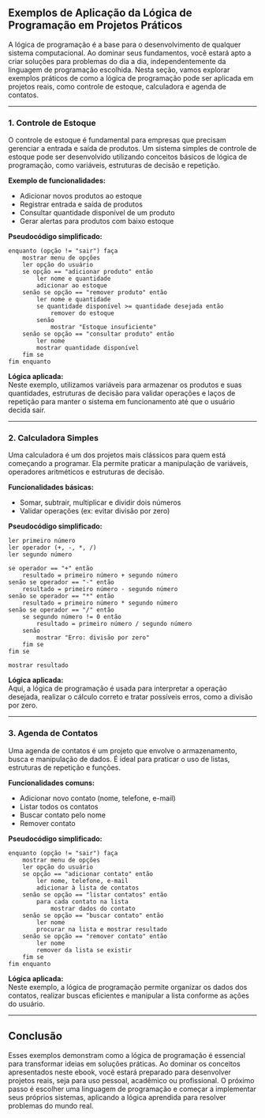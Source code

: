 
## Exemplos de Aplicação da Lógica de Programação em Projetos Práticos

A lógica de programação é a base para o desenvolvimento de qualquer sistema computacional. Ao dominar seus fundamentos, você estará apto a criar soluções para problemas do dia a dia, independentemente da linguagem de programação escolhida. Nesta seção, vamos explorar exemplos práticos de como a lógica de programação pode ser aplicada em projetos reais, como controle de estoque, calculadora e agenda de contatos.

---

### 1. Controle de Estoque

O controle de estoque é fundamental para empresas que precisam gerenciar a entrada e saída de produtos. Um sistema simples de controle de estoque pode ser desenvolvido utilizando conceitos básicos de lógica de programação, como variáveis, estruturas de decisão e repetição.

**Exemplo de funcionalidades:**
- Adicionar novos produtos ao estoque
- Registrar entrada e saída de produtos
- Consultar quantidade disponível de um produto
- Gerar alertas para produtos com baixo estoque

**Pseudocódigo simplificado:**
```plaintext
enquanto (opção != "sair") faça
    mostrar menu de opções
    ler opção do usuário
    se opção == "adicionar produto" então
        ler nome e quantidade
        adicionar ao estoque
    senão se opção == "remover produto" então
        ler nome e quantidade
        se quantidade disponível >= quantidade desejada então
            remover do estoque
        senão
            mostrar "Estoque insuficiente"
    senão se opção == "consultar produto" então
        ler nome
        mostrar quantidade disponível
    fim se
fim enquanto
```

**Lógica aplicada:**  
Neste exemplo, utilizamos variáveis para armazenar os produtos e suas quantidades, estruturas de decisão para validar operações e laços de repetição para manter o sistema em funcionamento até que o usuário decida sair.

---

### 2. Calculadora Simples

Uma calculadora é um dos projetos mais clássicos para quem está começando a programar. Ela permite praticar a manipulação de variáveis, operadores aritméticos e estruturas de decisão.

**Funcionalidades básicas:**
- Somar, subtrair, multiplicar e dividir dois números
- Validar operações (ex: evitar divisão por zero)

**Pseudocódigo simplificado:**
```plaintext
ler primeiro número
ler operador (+, -, *, /)
ler segundo número

se operador == "+" então
    resultado = primeiro número + segundo número
senão se operador == "-" então
    resultado = primeiro número - segundo número
senão se operador == "*" então
    resultado = primeiro número * segundo número
senão se operador == "/" então
    se segundo número != 0 então
        resultado = primeiro número / segundo número
    senão
        mostrar "Erro: divisão por zero"
    fim se
fim se

mostrar resultado
```

**Lógica aplicada:**  
Aqui, a lógica de programação é usada para interpretar a operação desejada, realizar o cálculo correto e tratar possíveis erros, como a divisão por zero.

---

### 3. Agenda de Contatos

Uma agenda de contatos é um projeto que envolve o armazenamento, busca e manipulação de dados. É ideal para praticar o uso de listas, estruturas de repetição e funções.

**Funcionalidades comuns:**
- Adicionar novo contato (nome, telefone, e-mail)
- Listar todos os contatos
- Buscar contato pelo nome
- Remover contato

**Pseudocódigo simplificado:**
```plaintext
enquanto (opção != "sair") faça
    mostrar menu de opções
    ler opção do usuário
    se opção == "adicionar contato" então
        ler nome, telefone, e-mail
        adicionar à lista de contatos
    senão se opção == "listar contatos" então
        para cada contato na lista
            mostrar dados do contato
    senão se opção == "buscar contato" então
        ler nome
        procurar na lista e mostrar resultado
    senão se opção == "remover contato" então
        ler nome
        remover da lista se existir
    fim se
fim enquanto
```

**Lógica aplicada:**  
Neste exemplo, a lógica de programação permite organizar os dados dos contatos, realizar buscas eficientes e manipular a lista conforme as ações do usuário.

---

## Conclusão

Esses exemplos demonstram como a lógica de programação é essencial para transformar ideias em soluções práticas. Ao dominar os conceitos apresentados neste ebook, você estará preparado para desenvolver projetos reais, seja para uso pessoal, acadêmico ou profissional. O próximo passo é escolher uma linguagem de programação e começar a implementar seus próprios sistemas, aplicando a lógica aprendida para resolver problemas do mundo real.
```
